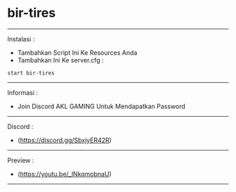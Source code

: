# bir-tires
-----------------------------------------------------------

Instalasi :
+ Tambahkan Script Ini Ke Resources Anda
+ Tambahkan Ini Ke server.cfg :
```
start bir-tires
```

-----------------------------------------------------------

Informasi :
+ Join Discord AKL GAMING Untuk Mendapatkan Password

-----------------------------------------------------------

Discord :
+ (https://discord.gg/SbxjyER42R)

-----------------------------------------------------------

Preview :
+ (https://youtu.be/_lNkqmobnaU)

-----------------------------------------------------------
